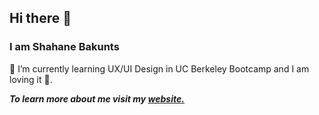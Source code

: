 ## Hi there 👋
### I am Shahane Bakunts
🌱 I’m currently learning UX/UI Design in UC Berkeley Bootcamp and I am loving it 💜.

***To learn more about me visit my **[website.](https://shahane-bakunts.github.io/Portfolio/)*****
<!--
**shahane-bakunts/shahane-bakunts** is a ✨ _special_ ✨ repository because its `README.md` (this file) appears on your GitHub profile.

Here are some ideas to get you started:

- 🔭 I’m currently working on ...
- 🌱 I’m currently learning ...
- 👯 I’m looking to collaborate on ...
- 🤔 I’m looking for help with ...
- 💬 Ask me about ...
- 📫 How to reach me: ...
- 😄 Pronouns: ...
- ⚡ Fun fact: ...
-->
